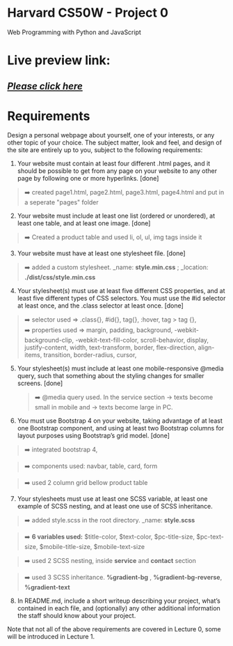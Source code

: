 # Harvard CS50W - Project 0

Web Programming with Python and JavaScript

# Live preview link:

## <a href = "https://ramrachai.github.io/CS50-project0/" > **_Please click here_** </a>

# Requirements

Design a personal webpage about yourself, one of your interests, or any other topic of your choice. The subject matter, look and feel, and design of the site are entirely up to you, subject to the following requirements:

1.  Your website must contain at least four different .html pages, and it should be possible to get from any page on your website to any other page by following one or more hyperlinks. [done]

> :arrow_right: created page1.html, page2.html, page3.html, page4.html and put in a seperate "pages" folder

2.  Your website must include at least one list (ordered or unordered), at least one table, and at least one image. [done]

> :arrow_right: Created a product table and used li, ol, ul, img tags inside it

3.  Your website must have at least one stylesheet file. [done]

> :arrow_right: added a custom stylesheet. \_name: **style.min.css** ; \_location: **./dist/css/style.min.css**

4.  Your stylesheet(s) must use at least five different CSS properties, and at least five different types of CSS selectors. You must use the #id selector at least once, and the .class selector at least once. [done]

> :arrow_right: selector used => .class{}, #id{}, tag{}, :hover, tag > tag {},  
> :arrow_right: properties used => margin, padding, background, -webkit-background-clip, -webkit-text-fill-color, scroll-behavior, display, justify-content, width, text-transform, border, flex-direction, align-items, transition, border-radius, cursor,

5.  Your stylesheet(s) must include at least one mobile-responsive @media query, such that something about the styling changes for smaller screens. [done]

    > :arrow_right: @media query used. In the service section -> texts become small in mobile and -> texts become large in PC.

6.  You must use Bootstrap 4 on your website, taking advantage of at least one Bootstrap component, and using at least two Bootstrap columns for layout purposes using Bootstrap’s grid model. [done]

> :arrow_right: integrated bootstrap 4,

> :arrow_right: components used: navbar, table, card, form

> :arrow_right: used 2 column grid bellow product table

7.  Your stylesheets must use at least one SCSS variable, at least one example of SCSS nesting, and at least one use of SCSS inheritance.

> :arrow_right: added style.scss in the root directory. \_name: **style.scss**

> :arrow_right: **6 variables used:**  $title-color, $text-color, $pc-title-size, $pc-text-size,  $mobile-title-size, $mobile-text-size

> :arrow_right: used 2 SCSS nesting, inside **service** and **contact** section

> :arrow_right: used 3 SCSS inheritance. **%gradient-bg** , **%gradient-bg-reverse**, **%gradient-text**

8.  In README.md, include a short writeup describing your project, what’s contained in each file, and (optionally) any other additional information the staff should know about your project.

Note that not all of the above requirements are covered in Lecture 0, some will be introduced in Lecture 1.
